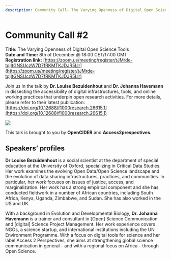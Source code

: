 ```yaml
---
description: Community Call- The Varying Openness of Digital Open Science Tools
---
```


# Community Call \#2

**Title:** The Varying Openness of Digital Open Science Tools  
**Date and Time:** 8th of December @ 18:00 CET/17:00 GMT  
**Registration link:** [https://zoom.us/meeting/register/tJMrde-tqjItGNSUczW7D7fRKMTKJDJR5Llr](https://zoom.us/meeting/register/tJMrde-tqjItGNSUczW7D7fRKMTKJDJR5Llr)

Join us in the talk by **Dr. Louise Bezuidenhout** and **Dr. Johanna Havemann** in dissecting the accessibility of digital infrastructures, tools, and online working practices that underpin open research activities. For more details, please refer to their latest publication: [https://doi.org/10.12688/f1000research.26615.1](https://doi.org/10.12688/f1000research.26615.1) 

![](https://lh4.googleusercontent.com/sgIRwAD8ij7BWDtujEKo6s8kT110VyJdgQ0gc5NCZfyRtsre5EXXhdmZ435vr4nvtr5EtiQ22b2U1o3SsNzDrsvtgSo-G4l0oKj1Y6pOklP7FCp-n1RaG8gGu0oikKBIDSKmzeR_)

This talk is brought to you by **OpenCIDER** and **Access2prespectives**.

## **Speakers’ profiles** 

**Dr Louise Bezuidenhout** is a social scientist at the department of special education at the University of Oxford, specializing in Critical Data Studies. Her work examines the evolving Open Data/Open Science landscape and the evolution of data sharing infrastructures, practices, and communities. In particular, her work focuses on issues of justice, access, and marginalization. Her work has a strong empirical component and she has conducted fieldwork in a number of African countries, including South Africa, Kenya, Uganda, Zimbabwe, and Sudan. She has also worked in the US and UK.  


With a background in Evolution and Developmental Biology, **Dr. Johanna Havemann** is a trainer and consultant in \[Open\] Science Communication and \[digital\] Science Project Management. Her work experience covers NGOs, a science startup, and international institutions including the UN Environment Programme. With a focus on digital tools for science and her label Access 2 Perspectives, she aims at strengthening global science communication in general – and with a regional focus on Africa – through Open Science.  


